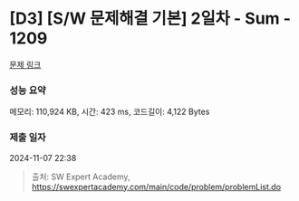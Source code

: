 # [D3] [S/W 문제해결 기본] 2일차 - Sum - 1209 

[문제 링크](https://swexpertacademy.com/main/code/problem/problemDetail.do?contestProbId=AV13_BWKACUCFAYh) 

### 성능 요약

메모리: 110,924 KB, 시간: 423 ms, 코드길이: 4,122 Bytes

### 제출 일자

2024-11-07 22:38



> 출처: SW Expert Academy, https://swexpertacademy.com/main/code/problem/problemList.do